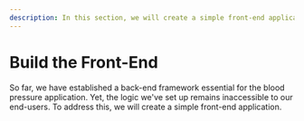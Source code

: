 ```yaml
---
description: In this section, we will create a simple front-end application.
---
```


# Build the Front-End

So far, we have established a back-end framework essential for the blood pressure application. Yet, the logic we've set up remains inaccessible to our end-users. To address this, we will create a simple front-end application.
